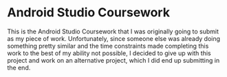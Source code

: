# Android Studio Coursework

This is the Android Studio Coursework that I was originally going to submit as my piece of work.
Unfortunately, since someone else was already doing something pretty similar and the time constraints
made completing this work to the best of my ability not possible, I decided to give up with this
project and work on an alternative project, which I did end up submitting in the end.